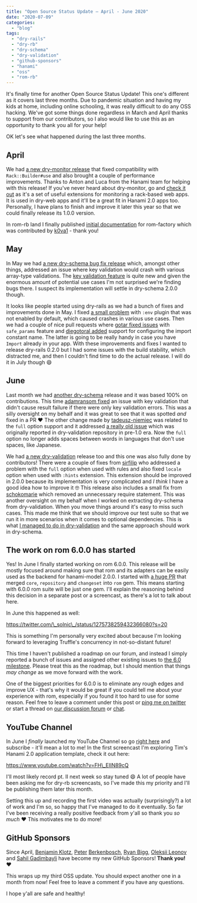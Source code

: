 ```yaml
---
title: "Open Source Status Update – April - June 2020"
date: "2020-07-09"
categories: 
  - "blog"
tags: 
  - "dry-rails"
  - "dry-rb"
  - "dry-schema"
  - "dry-validation"
  - "github-sponsors"
  - "hanami"
  - "oss"
  - "rom-rb"
---
```


It's finally time for another Open Source Status Update! This one's different as it covers last three months. Due to pandemic situation and having my kids at home, including online schooling, it was really difficult to do any OSS hacking. We've got some things done regardless in March and April thanks to support from our contributors, so I also would like to use this as an opportunity to thank you all for your help!

OK let's see what happened during the last three months.

## April

We had [a new dry-monitor release](https://github.com/dry-rb/dry-monitor/releases/tag/v0.3.2) that fixed compatibility with `Rack::Builder#use` and also brought a couple of performance improvements. Thanks to Anton and Luca from the Hanami team for helping with this release! If you've never heard about dry-monitor, go and [check it out](https://github.com/dry-rb/dry-monitor) as it's a set of useful extensions for monitoring a rack-based web apps. It is used in dry-web apps and it'll be a great fit in Hanami 2.0 apps too. Personally, I have plans to finish and improve it later this year so that we could finally release its 1.0.0 version.

In rom-rb land I finally published [initial documentation](https://rom-rb.org/learn/factory/0.10/) for rom-factory which was contributed by [k0va1](https://github.com/k0va1) - thank you!

## May

In May we had [a new dry-schema bug fix release](https://github.com/dry-rb/dry-schema/releases/tag/v1.5.1) which, amongst other things, addressed an issue where key validation would crash with various array-type validations. The [key validation feature](https://dry-rb.org/gems/dry-schema/1.5/advanced/unexpected-keys/) is quite new and given the enormous amount of potential use cases I'm not surprised we're finding bugs there. I suspect its implementation will settle in dry-schema 2.0.0 though.

It looks like people started using dry-rails as we had a bunch of fixes and improvements done in May. I fixed [a small problem](https://github.com/dry-rb/dry-rails/pull/30) with `:env` plugin that was not enabled by default, which caused crashes in various use cases. Then we had a couple of nice pull requests where [gotar fixed issues](https://github.com/dry-rb/dry-rails/pull/24) with `safe_params` feature and [diegotoral added](https://github.com/dry-rb/dry-rails/pull/29) support for configuring the import constant name. The latter is going to be really handy in case you have `Import` already in your app. With these improvements and fixes I wanted to release dry-rails 0.2.0 but I had some issues with the build stability, which distracted me, and then I couldn't find time to do the actual release. I will do it in July though 😄

## June

Last month we had [another dry-schema](https://github.com/dry-rb/dry-schema/releases/tag/v1.5.2) release and it was based 100% on contributions. This time [adamransom fixed](https://github.com/adamransom) an issue with key validation that didn't cause result failure if there were only key validation errors. This was a silly oversight on my behalf and it was great to see that it was spotted _and_ fixed in a PR ❤ The other change made by [tadeusz-niemiec](https://github.com/dry-rb/dry-schema/pull/292) was related to the `full` option support and it addressed [a really old issue](https://github.com/dry-rb/dry-schema/issues/161) which was originally reported in dry-validation repository in pre-1.0 era. Now the `full` option no longer adds spaces between words in languages that don't use spaces, like Japanese.

We had [a new dry-validation](https://github.com/dry-rb/dry-validation/releases/tag/v1.5.1) release too and this one was also fully done by contributors! There were a couple of fixes from [sirfilip](https://github.com/sirfilip) who addressed a problem with the `full` option when used with rules and also fixed `locale` option when used with `:hints` extension. This extension should be improved in 2.0.0 because its implementation is very complicated and _I think_ I have a good idea how to improve it 🤓 This release also includes a small fix from [schokomarie](https://github.com/schokomarie) which removed an unnecessary require statement. This was another oversight on my behalf when I worked on extracting dry-schema from dry-validation. When you move things around it's easy to miss such cases. This made me think that we should improve our test suite so that we run it in more scenarios when it comes to optional dependencies. This is what [I managed to do in dry-validation](https://github.com/dry-rb/dry-validation/blob/master/Rakefile#L15-L45) and the same approach should work in dry-schema.

## The work on rom 6.0.0 has started

Yes! In June I finally started working on rom 6.0.0. This release will be mostly focused around making sure that rom and its adapters can be easily used as the backend for hanami-model 2.0.0. I started with [a huge PR](https://github.com/rom-rb/rom/pull/601) that merged `core`, `repository` and `changeset` into `rom` gem. This means starting with 6.0.0 rom suite will be just one gem. I'll explain the reasoning behind this decision in a separate post or a screencast, as there's a lot to talk about here.

In June this happened as well:

https://twitter.com/\_solnic\_/status/1275738259432366080?s=20

This is something I'm personally very excited about because I'm looking forward to leveraging Truffle's concurrency in not-so-distant future!

This time I haven't published a roadmap on our forum, and instead I simply reported a bunch of issues and assigned other existing issues to [the 6.0 milestone](https://github.com/rom-rb/rom/milestone/11). Please treat this as the roadmap, but I should mention that things _may change_ as we move forward with the work.

One of the biggest priorities for 6.0.0 is to eliminate any rough edges and improve UX - that's why it would be great if you could tell me about your experience with rom, especially if you found it too hard to use for some reason. Feel free to leave a comment under this post or [ping me on twitter](https://twitter.com/_solnic_) or start a thread on [our discussion forum](https://discourse.rom-rb.org/) or [chat](https://rom-rb.zulipchat.com/).

## YouTube Channel

In June I _finally_ launched my YouTube Channel so go [right here](https://www.youtube.com/channel/UCeRgtx8eE4WXqGAeeDQyGYQ) and subscribe - it'll mean a lot to me! In the first screencast I'm exploring Tim's Hanami 2.0 application template, check it out here:

https://www.youtube.com/watch?v=FH\_EIlN89cQ

I'll most likely record pt. II next week so stay tuned 😄 A lot of people have been asking me for dry-rb screencasts, so I've made this my priority and I'll be publishing them later this month.

Setting this up and recording the first video was actually (surprisingly?) a lot of work and I'm so, so happy that I've managed to do it eventually. So far I've been receiving a really positive feedback from y'all so thank you _so much_ ❤ This motivates me to do more!

## GitHub Sponsors

Since April, [Benjamin Klotz](https://github.com/tak1n), [Peter](https://github.com/gadimbaylisahil) [](https://github.com/peterberkenbosch) [Berkenbosch](https://github.com/gadimbaylisahil), [Ryan Bigg](https://github.com/radar), [Oleksii Leonov](https://github.com/aleksejleonov) and [Sahil Gadimbayli](https://github.com/gadimbaylisahil) have become my new GitHub Sponsors! **Thank you!** ❤

This wraps up my third OSS update. You should expect another one in a month from now! Feel free to leave a comment if you have any questions.

I hope y'all are safe and healthy!
